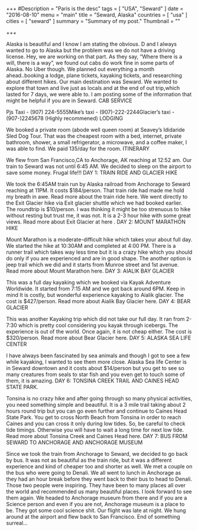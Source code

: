 +++
#Description = "Paris is the desc"
tags = [ "USA", "Seward" ]
date = "2016-08-10"
menu = "main"
title = "Seward, Alaska"
countries = [ "usa" ]
cities = [ "seward" ]
summary = "Summary of my post."
Thumbnail = ""

+++

Alaska is beautiful and I know I am stating the obvious. D and I always wanted to go to Alaska but the problem was we do not have a driving license. Hey, we are working on that part. As they say, “Where there is a will, there is a way”, we found out cabs do work fine in some parts of Alaska. No Uber though. We planned out everything a month ahead..booking a lodge, plane tickets, kayaking tickets, and researching about different hikes. Our main destination was Seward. We wanted to explore that town and live just as locals and at the end of out trip,which lasted for 7 days, we were able to. I am posting some of the information that might be helpful if you are in Seward.
CAB SERVICE

Pjs Taxi - (907) 224-5555Mike’s taxi - (907)-222-2244Glacier’s taxi - (907-)2245678 (Highly recommened)
LODGING

We booked a private room (abode well queen room) at Seavey’s Ididaride Sled Dog Tour. That was the cheapest room with a bed, internet, private bathroom, shower, a small refrigerator, a microwave, and a coffee maker, I was able to find. We paid 135/day for the room.
ITINERARY

We flew from San Francisco,CA to Anchorage, AK reaching at 12:52 am. Our train to Seward was not until 6:45 AM. We decided to sleep on the airport to save some money. Frugal life!!!
DAY 1: TRAIN RIDE AND GLACIER HIKE

We took the 6:45AM train run by Alaska railroad  from Anchorage to Seward reaching at 11PM. It costs $184/person. That train ride had made me hold my breath in awe. Read more about the train ride here.  We went directly to the Exit Glacier hike via Exit glacier shuttle which we had booked earlier. The roundtrip is $10/person. I was thinking it might be too strenuous to hike without resting but trust me, it was not. It is a 2-3 hour hike with some great views. Read more about Exit Glacier at here .
DAY 2: MOUNT MARATHON HIKE

Mount Marathon is a moderate-difficult hike which takes your about full day. We started the hike at 10:30AM and completed at 4:00 PM. There is a runner trail which takes way less time but it is a crazy hike which you should do only if you are experienced and are in good shape. The another option is jeep trail which we did and it starts from Munroe street and 1st avenue. Read more about Mount Marathon here.
DAY 3: AIALIK BAY GLACIER

This was a full day kayaking which we booked via Kayak Adventure Worldwide. It started from 7:15 AM and we got back around 6PM. Keep in mind It is costly, but wonderful experience kayaking to Aialik glacier. The cost is $427/person. Read more about Aialik Bay Glacier here.
DAY 4: BEAR GLACIER

This was another Kayaking trip which did not take our full day. It ran from 2-7:30 which is pretty cool considering you kayak through icebergs. The experience is out of the world. Once again, it is not cheap either. The cost is $320/person. Read more about Bear Glacier here.
DAY 5:  ALASKA SEA LIFE CENTER

I have always been fascinated by sea animals and though I got to see a few while kayaking, I wanted to see them more close. Alaska Sea life Center is in Seward downtown and it costs about $14/person but you get to see so many creatures from seals to star fish and you even get to touch some of them, it is amazing.
DAY 6: TONSINA CREEK TRAIL AND CAINES HEAD STATE PARK.

Tonsina is no crazy hike and after going through so many physical activities, you need something simple and beautiful. It is a 3 mile trail taking about 2 hours round trip but you can go even further and continue to Caines Head State Park. You get to cross North Beach from Tonsina in order to reach Caines and you can cross it only during low tides. So, be careful to check tide timings. Otherwise you will have to wait a long time for next low tide. Read more about Tonsina Creek and Caines Head here.
DAY 7: BUS FROM SEWARD TO ANCHORAGE AND ANCHORAGE MUSEUM

Since we took the train from Anchorage to Seward, we decided to go back by bus. It was not as beautiful as the train ride, but it was a different experience and kind of cheaper too and shorter as well. We met a couple on the bus who were going to Denali. We all went to lunch in Anchorage as they had an hour break before they went back to their bus to head to Denali. Those two people were inspiring. They have been to many places all over the world and recommended us many beautiful places. I look forward to see them again. We headed to Anchorage museum from there and if you are a Science person and even if you are not, Anchorage museum is a place to be. They got some cool science shit. Our flight was late at night. We hung around at the airport and flew back to San Francisco. End of something surreal…
